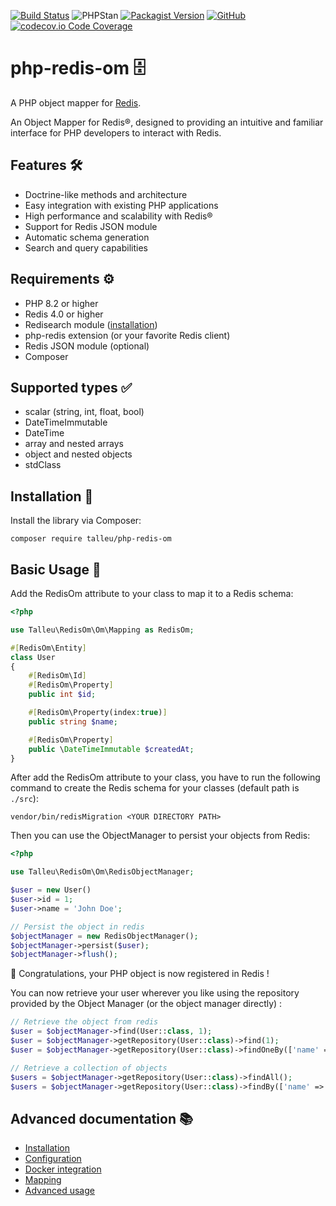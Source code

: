 
[![Build Status](https://github.com/clementtalleu/php-redis-om/actions/workflows/tests.yaml/badge.svg)](https://github.com/clementtalleu/php-redis-om/actions)
![PHPStan](https://img.shields.io/badge/PHPStan-OK-brightgreen)
[![Packagist Version](https://img.shields.io/packagist/v/talleu/php-redis-om.svg)](https://packagist.org/packages/talleu/php-redis-om)
[![GitHub](https://img.shields.io/github/license/clementtalleu/php-redis-om.svg)](https://github.com/averias/phpredis-json)
[![codecov.io Code Coverage](https://img.shields.io/codecov/c/github/clementtalleu/php-redis-om.svg)](https://codecov.io/github/clementtalleu/php-redis-om?branch=main)

# php-redis-om 🗄️

A PHP object mapper for [Redis](https://redis.io/).

An Object Mapper for Redis®, designed to providing an intuitive and familiar interface for PHP developers to interact
with Redis.

## Features 🛠️

- Doctrine-like methods and architecture
- Easy integration with existing PHP applications
- High performance and scalability with Redis®
- Support for Redis JSON module
- Automatic schema generation
- Search and query capabilities

## Requirements ⚙️

- PHP 8.2 or higher
- Redis 4.0 or higher
- Redisearch module ([installation](https://redis.io/docs/latest/operate/oss_and_stack/install/install-stack/))
- php-redis extension (or your favorite Redis client)
- Redis JSON module (optional)
- Composer

## Supported types ✅

- scalar (string, int, float, bool)
- DateTimeImmutable
- DateTime
- array and nested arrays
- object and nested objects
- stdClass

## Installation 📝

Install the library via Composer:

```console
composer require talleu/php-redis-om
```

## Basic Usage 🎯

Add the RedisOm attribute to your class to map it to a Redis schema:

```php  
<?php 

use Talleu\RedisOm\Om\Mapping as RedisOm;

#[RedisOm\Entity]
class User
{
    #[RedisOm\Id]
    #[RedisOm\Property]
    public int $id;

    #[RedisOm\Property(index:true)]
    public string $name;

    #[RedisOm\Property]
    public \DateTimeImmutable $createdAt;
}
```

After add the RedisOm attribute to your class,
you have to run the following command to create the Redis schema for your classes (default path is `./src`): 

```console
vendor/bin/redisMigration <YOUR DIRECTORY PATH>
```

Then you can use the ObjectManager to persist your objects from Redis:

```php
<?php

use Talleu\RedisOm\Om\RedisObjectManager;

$user = new User()
$user->id = 1;
$user->name = 'John Doe';

// Persist the object in redis
$objectManager = new RedisObjectManager();
$objectManager->persist($user);
$objectManager->flush();
```

🥳 Congratulations, your PHP object is now registered in Redis !


You can now retrieve your user wherever you like using the repository provided by the Object Manager (or the object manager directly) :

```php
// Retrieve the object from redis 
$user = $objectManager->find(User::class, 1);
$user = $objectManager->getRepository(User::class)->find(1);
$user = $objectManager->getRepository(User::class)->findOneBy(['name' => 'John Doe']);

// Retrieve a collection of objects
$users = $objectManager->getRepository(User::class)->findAll();
$users = $objectManager->getRepository(User::class)->findBy(['name' => 'John Doe'], ['createdAt' => 'DESC'], 10);
```


## Advanced documentation 📚
- [Installation](https://github.com/clementtalleu/php-redis-om/blob/main/docs/installation.md)
- [Configuration](https://github.com/clementtalleu/php-redis-om/blob/main/docs/configuration.md)
- [Docker integration](https://github.com/clementtalleu/php-redis-om/blob/main/docs/docker_integration.md)
- [Mapping ](https://github.com/clementtalleu/php-redis-om/blob/main/docs/mapping.md)
- [Advanced usage ](https://github.com/clementtalleu/php-redis-om/blob/main/docs/advanced_usage.md)
